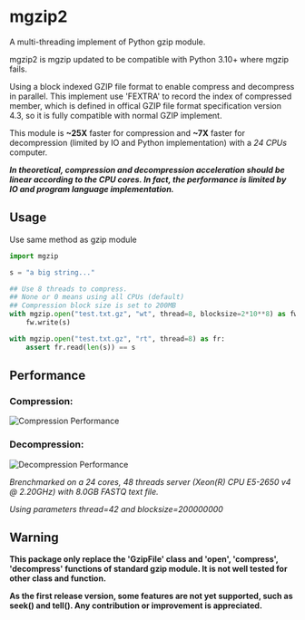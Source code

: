 # mgzip2
A multi-threading implement of Python gzip module. 

mgzip2 is mgzip updated to be compatible with Python 3.10+ where mgzip fails. 

Using a block indexed GZIP file format to enable compress and decompress in parallel. This implement use 'FEXTRA' to record the index of compressed member, which is defined in offical GZIP file format specification version 4.3, so it is fully compatible with normal GZIP implement.

This module is **~25X** faster for compression and **~7X** faster for decompression (limited by IO and Python implementation) with a *24 CPUs* computer.

***In theoretical, compression and decompression acceleration should be linear according to the CPU cores. In fact, the performance is limited by IO and program language implementation.***

## Usage
Use same method as gzip module
```python
import mgzip

s = "a big string..."

## Use 8 threads to compress.
## None or 0 means using all CPUs (default)
## Compression block size is set to 200MB
with mgzip.open("test.txt.gz", "wt", thread=8, blocksize=2*10**8) as fw:
    fw.write(s)

with mgzip.open("test.txt.gz", "rt", thread=8) as fr:
    assert fr.read(len(s)) == s
```

## Performance
### Compression:
![Compression Performance](CompressionBenchmark.png)

### Decompression:
![Decompression Performance](DecompressionBenchmark.png)

*Brenchmarked on a 24 cores, 48 threads server (Xeon(R) CPU E5-2650 v4 @ 2.20GHz) with 8.0GB FASTQ text file.*

*Using parameters thread=42 and blocksize=200000000*

## Warning
**This package only replace the 'GzipFile' class and 'open', 'compress', 'decompress' functions of standard gzip module. It is not well tested for other class and function.**

**As the first release version, some features are not yet supported, such as seek() and tell(). Any contribution or improvement is appreciated.**
